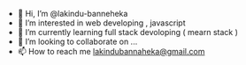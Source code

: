 - 👋 Hi, I’m @lakindu-banneheka
- 👀 I’m interested in web developing , javascript
- 🌱 I’m currently learning full stack devoloping ( mearn stack )
- 💞️ I’m looking to collaborate on ...
- 📫 How to reach me lakindubannaheka@gmail.com

<!---
lakindu-banneheka/lakindu-banneheka is a ✨ special ✨ repository because its `README.md` (this file) appears on your GitHub profile.
You can click the Preview link to take a look at your changes.
--->

